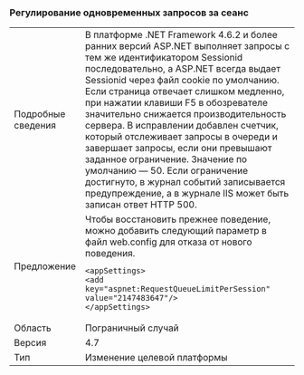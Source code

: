 ### <a name="throttle-concurrent-requests-per-session"></a>Регулирование одновременных запросов за сеанс

|   |   |
|---|---|
|Подробные сведения|В платформе .NET Framework 4.6.2 и более ранних версий ASP.NET выполняет запросы с тем же идентификатором Sessionid последовательно, а ASP.NET всегда выдает Sessionid через файл cookie по умолчанию. Если страница отвечает слишком медленно, при нажатии клавиши F5 в обозревателе значительно снижается производительность сервера. В исправлении добавлен счетчик, который отслеживает запросы в очереди и завершает запросы, если они превышают заданное ограничение. Значение по умолчанию — 50. Если ограничение достигнуто, в журнал событий записывается предупреждение, а в журнале IIS может быть записан ответ HTTP 500.|
|Предложение|Чтобы восстановить прежнее поведение, можно добавить следующий параметр в файл web.config для отказа от нового поведения.<pre><code class="language-xml">&lt;appSettings&gt;&#13;&#10;&lt;add key=&quot;aspnet:RequestQueueLimitPerSession&quot; value=&quot;2147483647&quot;/&gt;&#13;&#10;&lt;/appSettings&gt;&#13;&#10;</code></pre>|
|Область|Пограничный случай|
|Версия|4.7|
|Тип|Изменение целевой платформы|

